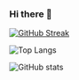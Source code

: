 ### Hi there 👋

<!--
**musagenius345/musagenius345** is a ✨ _special_ ✨ repository because its `README.md` (this file) appears on your GitHub profile.

Here are some ideas to get you started:

- 🔭 I’m currently working on ...
- 🌱 I’m currently learning ...
- 👯 I’m looking to collaborate on ...
- 🤔 I’m looking for help with ...
- 💬 Ask me about ...
- 📫 How to reach me: ...
- 😄 Pronouns: ...
- ⚡ Fun fact: ...
-->
[![GitHub Streak](https://streak-stats.demolab.com?user=musagenius345&theme=highcontrast&sideNums=EB5454&background=45%2CFD957A%2C16BDEB)](https://git.io/streak-stats)

![Top Langs](https://github-readme-stats.vercel.app/api/top-langs/?username=musagenius345&hide_progress=true)

![GitHub stats](https://github-readme-stats.vercel.app/api?username=musagenius345&show_icons=true&theme=radical)

